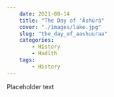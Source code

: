 ```yaml
---
    date: 2021-08-14
    title: "The Day of 'Āshūrā"
    cover: "./images/lake.jpg"
    slug: "the_day_of_aashuuraa"
    categories:
        - History
        - Hadīth
    tags:
        - History
---
```


Placeholder text